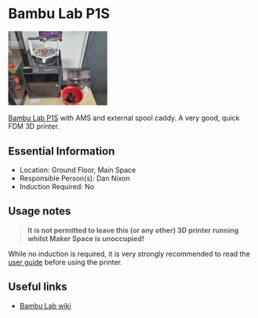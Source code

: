 # Bambu Lab P1S

[<img class="right" src="./images/overview.jpg" alt="Bambu Lab P1S overview" width="40%">](./images/overview.jpg)

[Bambu Lab P1S](https://bambulab.com/en-gb/p1?product=p1s) with AMS and external spool caddy.
A very good, quick FDM 3D printer.

## Essential Information

- Location: Ground Floor, Main Space
- Responsible Person(s): Dan Nixon
- Induction Required: No

## Usage notes

> **It is not permitted to leave this (or any other) 3D printer running whilst Maker Space is unoccupied!**

While no induction is required, it is very strongly recommended to read the [user guide](./user_guide.md) before using the printer.

## Useful links

- [Bambu Lab wiki](https://wiki.bambulab.com/en/home)
